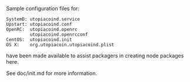 Sample configuration files for:
```
SystemD: utopiacoind.service
Upstart: utopiacoind.conf
OpenRC:  utopiacoind.openrc
         utopiacoind.openrcconf
CentOS:  utopiacoind.init
OS X:    org.utopiacoin.utopiacoind.plist
```
have been made available to assist packagers in creating node packages here.

See doc/init.md for more information.
